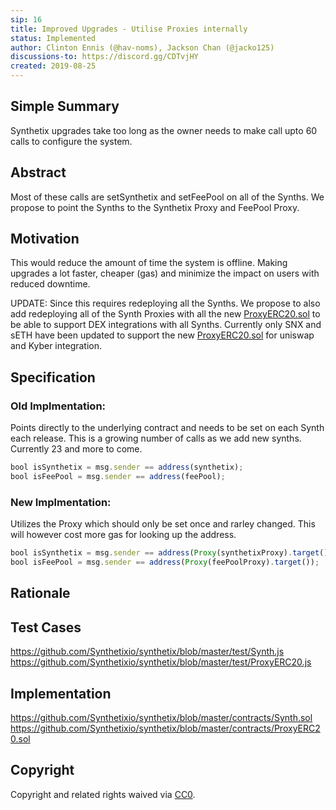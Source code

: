 ```yaml
---
sip: 16
title: Improved Upgrades - Utilise Proxies internally
status: Implemented
author: Clinton Ennis (@hav-noms), Jackson Chan (@jacko125)
discussions-to: https://discord.gg/CDTvjHY
created: 2019-08-25
---
```


## Simple Summary

<!--"If you can't explain it simply, you don't understand it well enough." Provide a simplified and layman-accessible explanation of the SIP.-->

Synthetix upgrades take too long as the owner needs to make call upto 60 calls to configure the system.

## Abstract

<!--A short (~200 word) description of the technical issue being addressed.-->

Most of these calls are setSynthetix and setFeePool on all of the Synths. We propose to point the Synths to the
Synthetix Proxy and FeePool Proxy.

## Motivation

<!--The motivation is critical for SIPs that want to change Synthetix. It should clearly explain why the existing protocol specification is inadequate to address the problem that the SIP solves. SIP submissions without sufficient motivation may be rejected outright.-->

This would reduce the amount of time the system is offline. Making upgrades a lot faster, cheaper (gas) and minimize the impact on users with reduced downtime.

UPDATE: Since this requires redeploying all the Synths. We propose to also add redeploying all of the Synth Proxies with all the new [ProxyERC20.sol](https://github.com/Synthetixio/synthetix/blob/master/contracts/ProxyERC20.sol) to be able to support DEX integrations with all Synths. Currently only SNX and sETH have been updated to support the new [ProxyERC20.sol](https://github.com/Synthetixio/synthetix/blob/master/contracts/ProxyERC20.sol) for uniswap and Kyber integration. 

## Specification

<!--The technical specification should describe the syntax and semantics of any new feature.-->

### Old Implmentation:
Points directly to the underlying contract and needs to be set on each Synth each release. This is a growing number of calls as we add new synths. Currently 23 and more to come.

```javascript
bool isSynthetix = msg.sender == address(synthetix);
bool isFeePool = msg.sender == address(feePool);
```

### New Implmentation:
Utilizes the Proxy which should only be set once and rarley changed. This will however cost more gas for looking up the address.

```javascript
bool isSynthetix = msg.sender == address(Proxy(synthetixProxy).target());
bool isFeePool = msg.sender == address(Proxy(feePoolProxy).target());
```
      
## Rationale

<!--The rationale fleshes out the specification by describing what motivated the design and why particular design decisions were made. It should describe alternate designs that were considered and related work, e.g. how the feature is supported in other languages. The rationale may also provide evidence of consensus within the community, and should discuss important objections or concerns raised during discussion.-->

## Test Cases

<!--Test cases for an implementation are mandatory for SIPs but can be included with the implementation..-->

https://github.com/Synthetixio/synthetix/blob/master/test/Synth.js
https://github.com/Synthetixio/synthetix/blob/master/test/ProxyERC20.js

## Implementation

<!--The implementations must be completed before any SIP is given status "Implemented", but it need not be completed before the SIP is "Approved". While there is merit to the approach of reaching consensus on the specification and rationale before writing code, the principle of "rough consensus and running code" is still useful when it comes to resolving many discussions of API details.-->

https://github.com/Synthetixio/synthetix/blob/master/contracts/Synth.sol
https://github.com/Synthetixio/synthetix/blob/master/contracts/ProxyERC20.sol

## Copyright

Copyright and related rights waived via [CC0](https://creativecommons.org/publicdomain/zero/1.0/).
